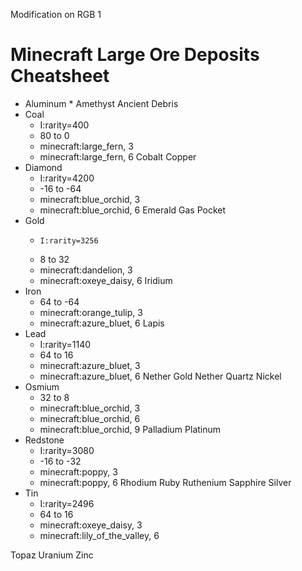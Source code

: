 Modification on RGB 1

# Minecraft Large Ore Deposits Cheatsheet

* Aluminum 
    * 
Amethyst
Ancient Debris
* Coal
    *  I:rarity=400
    * 80 to 0
    * minecraft:large_fern, 3
    * minecraft:large_fern, 6
Cobalt
Copper
* Diamond
    * I:rarity=4200
    * -16 to -64
    * minecraft:blue_orchid, 3
    * minecraft:blue_orchid, 6
Emerald
Gas Pocket
* Gold
    *     I:rarity=3256
    * 8 to 32
    * minecraft:dandelion, 3
    * minecraft:oxeye_daisy, 6
Iridium
* Iron
    * 64 to -64
    * minecraft:orange_tulip, 3
    * minecraft:azure_bluet, 6
Lapis
* Lead
    * I:rarity=1140
    * 64 to 16
    * minecraft:azure_bluet, 3
    * minecraft:azure_bluet, 6
Nether Gold
Nether Quartz
Nickel
* Osmium
    * 32 to 8
    * minecraft:blue_orchid, 3
    * minecraft:blue_orchid, 6
    * minecraft:blue_orchid, 9
Palladium
Platinum
* Redstone
    * I:rarity=3080
    * -16 to -32
    * minecraft:poppy, 3
    * minecraft:poppy, 6
Rhodium
Ruby
Ruthenium
Sapphire
Silver
* Tin
    * I:rarity=2496
    * 64 to 16
    * minecraft:oxeye_daisy, 3
    * minecraft:lily_of_the_valley, 6

Topaz
Uranium
Zinc